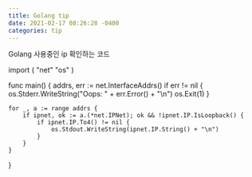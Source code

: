 ```yaml
---
title: Golang tip
date: 2021-02-17 08:26:28 -0400
categories: tip
---
```



Golang 사용중인 ip 확인하는 코드

import (
	"net"
	"os"
)

func main() {
	addrs, err := net.InterfaceAddrs()
	if err != nil {
		os.Stderr.WriteString("Oops: " + err.Error() + "\n")
		os.Exit(1)
	}

	for _, a := range addrs {
		if ipnet, ok := a.(*net.IPNet); ok && !ipnet.IP.IsLoopback() {
			if ipnet.IP.To4() != nil {
				os.Stdout.WriteString(ipnet.IP.String() + "\n")
			}
		}
	}
}


[jekyll-docs]: https://jekyllrb.com/docs/home
[jekyll-gh]:   https://github.com/jekyll/jekyll
[jekyll-talk]: https://talk.jekyllrb.com/
